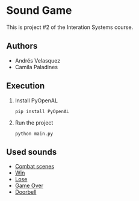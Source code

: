 # Sound Game

This is project #2 of the Interation Systems course.

## Authors

-   Andrés Velasquez
-   Camila Paladines

## Execution

1. Install PyOpenAL
    ```
    pip install PyOpenAL
    ```
2. Run the project
    ```
    python main.py
    ```

## Used sounds

-   [Combat scenes](https://youtu.be/MvBMwLnv_wY)
-   [Win](https://youtu.be/Ah0UJTxwAxg)
-   [Lose](https://youtu.be/bceGNIg-rqI)
-   [Game Over](https://youtu.be/bug1b0fQS8Y)
-   [Doorbell](https://youtu.be/TvYcAF3rY2U)
